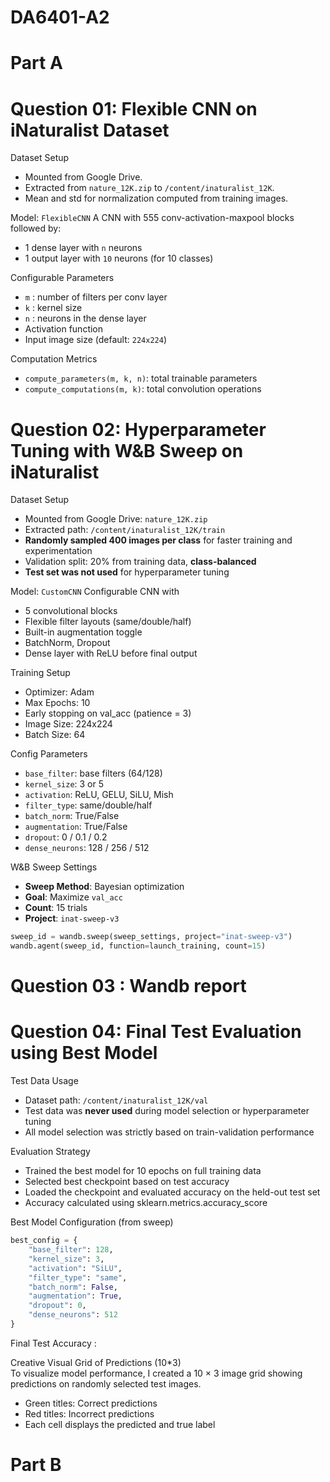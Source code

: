 # DA6401-A2 
# Part A
# Question 01: Flexible CNN on iNaturalist Dataset


 Dataset Setup
- Mounted from Google Drive.
- Extracted from `nature_12K.zip` to `/content/inaturalist_12K`.
- Mean and std for normalization computed from training images.


 Model: `FlexibleCNN`
A CNN with 555 conv-activation-maxpool blocks followed by:
- 1 dense layer with `n` neurons
- 1 output layer with `10` neurons (for 10 classes)

 Configurable Parameters
- `m` : number of filters per conv layer  
- `k` : kernel size  
- `n` : neurons in the dense layer  
- Activation function 
- Input image size (default: `224x224`)  


Computation Metrics
- `compute_parameters(m, k, n)`: total trainable parameters  
- `compute_computations(m, k)`: total convolution operations
# Question 02: Hyperparameter Tuning with W&B Sweep on iNaturalist 



 Dataset Setup
- Mounted from Google Drive: `nature_12K.zip`
- Extracted path: `/content/inaturalist_12K/train`
- **Randomly sampled 400 images per class** for faster training and experimentation
- Validation split: 20% from training data, **class-balanced**
- **Test set was not used** for hyperparameter tuning



 Model: `CustomCNN`
Configurable CNN with
- 5 convolutional blocks
- Flexible filter layouts (same/double/half)
- Built-in augmentation toggle
-  BatchNorm, Dropout
- Dense layer with ReLU before final output

Training Setup
- Optimizer: Adam
- Max Epochs: 10
- Early stopping on val_acc (patience = 3)
- Image Size: 224x224
- Batch Size: 64

 Config Parameters
- `base_filter`: base filters (64/128)
- `kernel_size`: 3 or 5
- `activation`: ReLU, GELU, SiLU, Mish
- `filter_type`: same/double/half
- `batch_norm`: True/False
- `augmentation`: True/False
- `dropout`: 0 / 0.1 / 0.2
- `dense_neurons`: 128 / 256 / 512



 W&B Sweep Settings
- **Sweep Method**: Bayesian optimization
- **Goal**: Maximize `val_acc`
- **Count**: 15 trials
- **Project**: `inat-sweep-v3`

```python
sweep_id = wandb.sweep(sweep_settings, project="inat-sweep-v3")
wandb.agent(sweep_id, function=launch_training, count=15)
```
# Question 03 : Wandb report

# Question 04: Final Test Evaluation using Best Model



Test Data Usage
- Dataset path: `/content/inaturalist_12K/val`
- Test data was **never used** during model selection or hyperparameter tuning
- All model selection was strictly based on train-validation performance

Evaluation Strategy
- Trained the best model for 10 epochs on full training data
- Selected best checkpoint based on test accuracy
- Loaded the checkpoint and evaluated accuracy on the held-out test set
- Accuracy calculated using sklearn.metrics.accuracy_score

Best Model Configuration (from sweep)
```python
best_config = {
    "base_filter": 128,
    "kernel_size": 3,
    "activation": "SiLU",
    "filter_type": "same",
    "batch_norm": False,
    "augmentation": True,
    "dropout": 0,
    "dense_neurons": 512
}
```
Final Test Accuracy : 

Creative Visual Grid of Predictions (10*3) <br>
To visualize model performance, I created a 10 × 3 image grid showing predictions on randomly selected test images.
- Green titles: Correct predictions
- Red titles: Incorrect predictions
- Each cell displays the predicted and true label
# Part B
